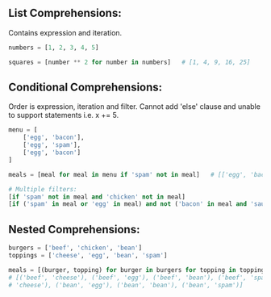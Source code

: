 ## List Comprehensions:
Contains expression and iteration.
```python
numbers = [1, 2, 3, 4, 5]

squares = [number ** 2 for number in numbers]   # [1, 4, 9, 16, 25]
```
## Conditional Comprehensions:
Order is expression, iteration and filter. Cannot add 'else' clause and unable to support statements i.e. x += 5.
```python
menu = [
    ['egg', 'bacon'],
    ['egg', 'spam'],
    ['egg', 'bacon']
]

meals = [meal for meal in menu if 'spam' not in meal]   # [['egg', 'bacon']]

# Multiple filters:
[if 'spam' not in meal and 'chicken' not in meal]
[if ('spam' in meal or 'egg' in meal) and not ('bacon' in meal and 'sausage' in meal)]
``` 
## Nested Comprehensions:
```python
burgers = ['beef', 'chicken', 'bean']
toppings = ['cheese', 'egg', 'bean', 'spam']

meals = [(burger, topping) for burger in burgers for topping in toppings]
# [('beef', 'cheese'), ('beef', 'egg'), ('beef', 'bean'), ('beef', 'spam'), ('chicken', 'cheese'), ('chicken', 'egg'), ('chicken', 'bean'), ('chicken', 'spam'), ('bean', 
# 'cheese'), ('bean', 'egg'), ('bean', 'bean'), ('bean', 'spam')]
```

